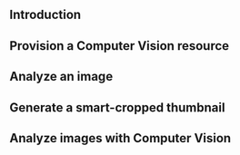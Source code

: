 ## Introduction
## Provision a Computer Vision resource
## Analyze an image
## Generate a smart-cropped thumbnail
## Analyze images with Computer Vision
